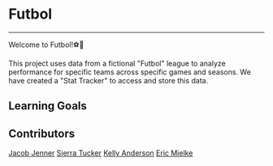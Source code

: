 # Futbol

---

Welcome to Futbol!⚽️🏒

This project uses data from a fictional "Futbol" league to analyze performance for specific teams across specific games and seasons.
We have created a "Stat Tracker" to access and store this data.





## Learning Goals





## Contributors

[Jacob Jenner](https://github.com/jennerj)
[Sierra Tucker](https://github.com/Sierra-T-9598)
[Kelly Anderson](https://github.com/kanderson852)
[Eric Mielke](https://github.com/EMielke76)
